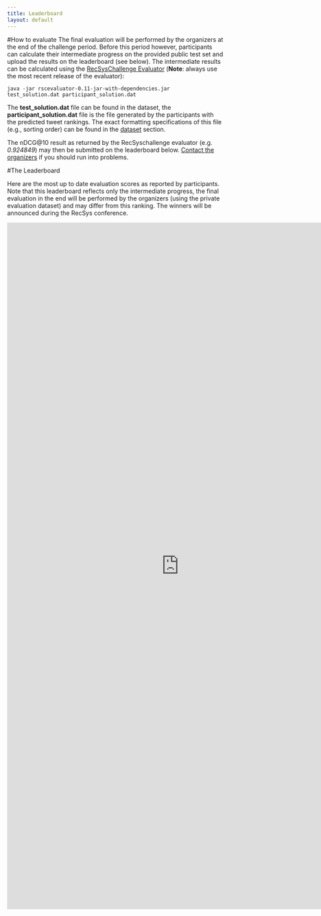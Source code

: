 ```yaml
---
title: Leaderboard
layout: default
---
```

#How to evaluate
The final evaluation will be performed by the organizers at the end of the challenge period. Before this period however, participants can calculate their intermediate progress on the provided public test set and upload the results on the leaderboard (see below). The intermediate results can be calculated using the [RecSysChallenge Evaluator](https://github.com/recsyschallenge/RSChallengeEval/releases) (**Note**: always use the most recent release of the evaluator):

    java -jar rscevaluator-0.11-jar-with-dependencies.jar test_solution.dat participant_solution.dat

The **test_solution.dat** file can be found in the dataset, the **participant_solution.dat** file is the file generated by the participants with the predicted tweet rankings. The exact formatting specifications of this file (e.g., sorting order) can be found in the [dataset](/dataset) section.

The nDCG@10 result as returned by the RecSyschallenge evaluator (e.g. *0.924849*) may then be submitted on the leaderboard below. [Contact the organizers](/organizers) if you should run into problems.

#The Leaderboard

Here are the most up to date evaluation scores as reported by participants. Note that this leaderboard reflects only the intermediate progress, the final evaluation in the end will be performed by the organizers (using the private evaluation dataset) and may differ from this ranking. The winners will be announced during the RecSys conference.



<center>
<iframe width="800" height="1600" frameBorder="0" src="http://wicaserv5.intec.ugent.be/recsysleaderboard/leaderboard.php"></iframe>
</center>
